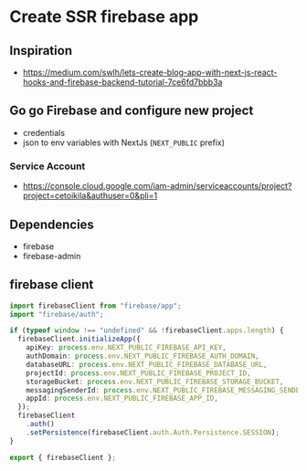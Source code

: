 # Create SSR firebase app

## Inspiration
- https://medium.com/swlh/lets-create-blog-app-with-next-js-react-hooks-and-firebase-backend-tutorial-7ce6fd7bbb3a

## Go go Firebase and configure new project

- credentials
- json to env variables with NextJs (`NEXT_PUBLIC` prefix)

### Service Account

- https://console.cloud.google.com/iam-admin/serviceaccounts/project?project=cetoikila&authuser=0&pli=1

## Dependencies

- firebase
- firebase-admin

## firebase client

```ts
import firebaseClient from "firebase/app";
import "firebase/auth";

if (typeof window !== "undefined" && !firebaseClient.apps.length) {
  firebaseClient.initializeApp({
    apiKey: process.env.NEXT_PUBLIC_FIREBASE_API_KEY,
    authDomain: process.env.NEXT_PUBLIC_FIREBASE_AUTH_DOMAIN,
    databaseURL: process.env.NEXT_PUBLIC_FIREBASE_DATABASE_URL,
    projectId: process.env.NEXT_PUBLIC_FIREBASE_PROJECT_ID,
    storageBucket: process.env.NEXT_PUBLIC_FIREBASE_STORAGE_BUCKET,
    messagingSenderId: process.env.NEXT_PUBLIC_FIREBASE_MESSAGING_SENDER_ID,
    appId: process.env.NEXT_PUBLIC_FIREBASE_APP_ID,
  });
  firebaseClient
    .auth()
    .setPersistence(firebaseClient.auth.Auth.Persistence.SESSION);
}

export { firebaseClient };
```

